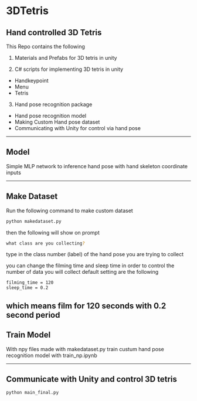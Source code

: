 # 3DTetris
## Hand controlled 3D Tetris
This Repo contains the following
1. Materials and Prefabs for 3D tetris in unity

2. C# scripts for implementing 3D tetris in unity
* Handkeypoint
* Menu
* Tetris

3. Hand pose recognition package
* Hand pose recognition model
* Making Custom Hand pose dataset
* Communicating with Unity for control via hand pose

---
## Model
Simple MLP network to inference hand pose with hand skeleton coordinate inputs

---
## Make Dataset
Run the following command to make custom dataset

```sh
python makedataset.py 
```
then the following will show on prompt
```sh
what class are you collecting?
```
type in the class number (label) of the hand pose you are trying to collect

you can change the filming time and sleep time in order to control the number of data you will collect
default setting are the following 
```
filming_time = 120
sleep_time = 0.2
```
which means film for 120 seconds with 0.2 second period
---
## Train Model
With npy files made with makedataset.py train custum hand pose recognition model with train_np.ipynb

---
## Communicate with Unity and control 3D tetris
```sh
python main_final.py
```
